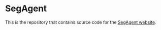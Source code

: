 # SegAgent

This is the repository that contains source code for the [SegAgent website](https://aim-uofa.github.io/SegAgent).

